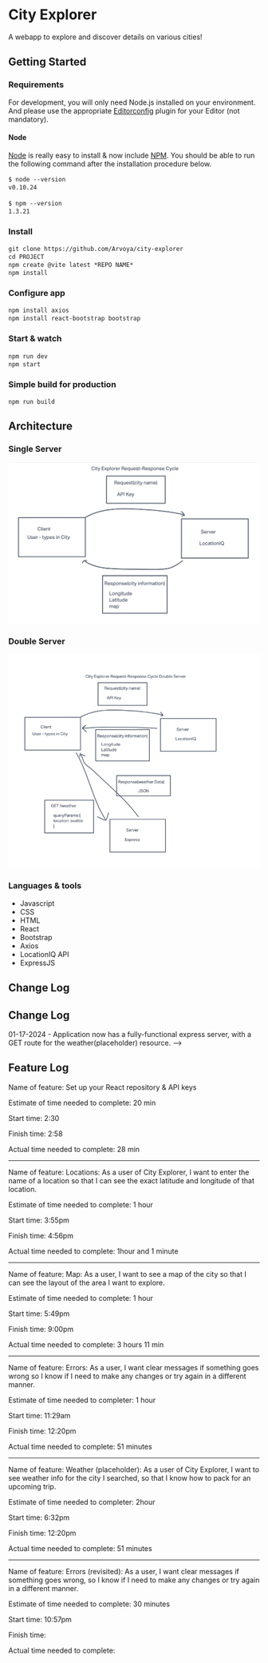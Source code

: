 # City Explorer

A webapp to explore and discover details on various cities!

## Getting Started

### Requirements

For development, you will only need Node.js installed on your environment.
And please use the appropriate [Editorconfig](http://editorconfig.org/) plugin for your Editor (not mandatory).

#### Node

[Node](http://nodejs.org/) is really easy to install & now include [NPM](https://npmjs.org/).
You should be able to run the following command after the installation procedure
below.

    $ node --version
    v0.10.24

    $ npm --version
    1.3.21

### Install

    git clone https://github.com/Arvoya/city-explorer
    cd PROJECT
    npm create @vite latest *REPO NAME*
    npm install

### Configure app

    npm install axios
    npm install react-bootstrap bootstrap

### Start & watch

    npm run dev
    npm start

### Simple build for production

    npm run build

## Architecture

### Single Server

![Web Drawing](./public/drawing.png)

### Double Server

![Web Drawing 2](./public/drawing2.png)

### Languages & tools

* Javascript
* CSS
* HTML
* React
* Bootstrap
* Axios
* LocationIQ API
* ExpressJS

## Change Log

## Change Log

01-17-2024 - Application now has a fully-functional express server, with a GET route for the weather(placeholder) resource. -->

## Feature Log

Name of feature: Set up your React repository & API keys

Estimate of time needed to complete: 20 min

Start time: 2:30

Finish time: 2:58

Actual time needed to complete: 28 min

---

Name of feature: Locations: As a user of City Explorer, I want to enter the name of a location so that I can see the exact latitude and longitude of that location.

Estimate of time needed to complete: 1 hour

Start time: 3:55pm

Finish time: 4:56pm

Actual time needed to complete: 1hour and 1 minute

---

Name of feature: Map: As a user, I want to see a map of the city so that I can see the layout of the area I want to explore.

Estimate of time needed to complete: 1 hour

Start time: 5:49pm

Finish time: 9:00pm

Actual time needed to complete: 3 hours 11 min

---

Name of feature: Errors: As a user, I want clear messages if something goes wrong so I know if I need to make any changes or try again in a different manner.

Estimate of time needed to completer: 1 hour

Start time: 11:29am

Finish time: 12:20pm

Actual time needed to complete: 51 minutes

---

Name of feature: Weather (placeholder): As a user of City Explorer, I want to see weather info for the city I searched, so that I know how to pack for an upcoming trip.

Estimate of time needed to completer: 2hour

Start time: 6:32pm

Finish time: 12:20pm

Actual time needed to complete: 51 minutes

---

Name of feature: Errors (revisited): As a user, I want clear messages if something goes wrong, so I know if I need to make any changes or try again in a different manner.

Estimate of time needed to complete: 30 minutes

Start time: 10:57pm

Finish time:

Actual time needed to complete: 
